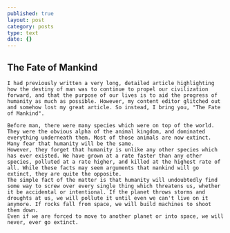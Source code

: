 ```yaml
---
published: true
layout: post
category: posts
type: text
date: {}
---
```


## The Fate of Mankind
	I had previously written a very long, detailed article highlighting how the destiny of man was to continue to propel our civilization forward, and that the purpose of our lives is to aid the progress of humanity as much as possible. However, my content editor glitched out and somehow lost my great article. So instead, I bring you, "The Fate of Mankind".
    
    Before man, there were many species which were on top of the world. They were the obvious alpha of the animal kingdom, and dominated everything underneath them. Most of those animals are now extinct. Many fear that humanity will be the same.
    However, they forget that humanity is unlike any other species which has ever existed. We have grown at a rate faster than any other species, polluted at a rate higher, and killed at the highest rate of all. While these facts may seem arguments that mankind will go extinct, they are quite the opposite.
    The simple fact of the matter is that humanity will undoubtedly find some way to screw over every single thing which threatens us, whether it be accidental or intentional. If the planet throws storms and droughts at us, we will pollute it until even we can't live on it anymore. If rocks fall from space, we will build machines to shoot them down.
    Even if we are forced to move to another planet or into space, we will never, ever go extinct.
